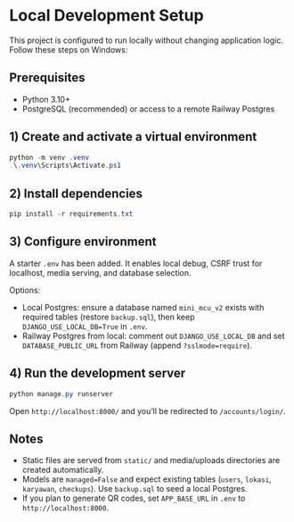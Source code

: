 # Local Development Setup

This project is configured to run locally without changing application logic. Follow these steps on Windows:

## Prerequisites
- Python 3.10+
- PostgreSQL (recommended) or access to a remote Railway Postgres

## 1) Create and activate a virtual environment
```powershell
python -m venv .venv
.\.venv\Scripts\Activate.ps1
```

## 2) Install dependencies
```powershell
pip install -r requirements.txt
```

## 3) Configure environment
A starter `.env` has been added. It enables local debug, CSRF trust for localhost, media serving, and database selection.

Options:
- Local Postgres: ensure a database named `mini_mcu_v2` exists with required tables (restore `backup.sql`), then keep `DJANGO_USE_LOCAL_DB=True` in `.env`.
- Railway Postgres from local: comment out `DJANGO_USE_LOCAL_DB` and set `DATABASE_PUBLIC_URL` from Railway (append `?sslmode=require`).

## 4) Run the development server
```powershell
python manage.py runserver
```
Open `http://localhost:8000/` and you’ll be redirected to `/accounts/login/`.

## Notes
- Static files are served from `static/` and media/uploads directories are created automatically.
- Models are `managed=False` and expect existing tables (`users`, `lokasi`, `karyawan`, `checkups`). Use `backup.sql` to seed a local Postgres.
- If you plan to generate QR codes, set `APP_BASE_URL` in `.env` to `http://localhost:8000`.